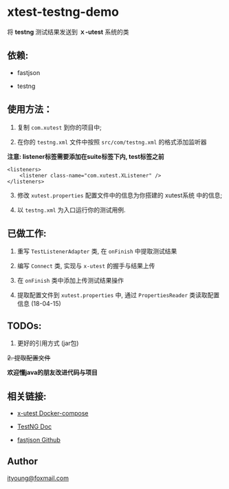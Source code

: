 # xtest-testng-demo

将 **testng** 测试结果发送到 **ｘ-utest** 系统的类

## 依赖:

- fastjson

- testng

## 使用方法：

1. 复制 `com.xutest` 到你的项目中;

2. 在你的 `testng.xml` 文件中按照 `src/com/testng.xml` 的格式添加监听器

**注意: listener标签需要添加在suite标签下内, test标签之前**

```
<listeners>
    <listener class-name="com.xutest.XListener" />
</listeners>
```

3. 修改 `xutest.properties` 配置文件中的信息为你搭建的 xutest系统 中的信息;

4. 以 `testng.xml` 为入口运行你的测试用例.

## 已做工作:

1. 重写 `TestListenerAdapter` 类, 在 `onFinish` 中提取测试结果

2. 编写 `Connect` 类, 实现与 `x-utest` 的握手与结果上传

3. 在 `onFinish` 类中添加上传测试结果操作

4. 提取配置文件到 `xutest.properties` 中, 通过 `PropertiesReader` 类读取配置信息 (18-04-15)

## TODOs:

1. 更好的引用方式 (jar包)

~~2. 提取配置文件~~

**欢迎懂java的朋友改进代码与项目**

## 相关链接:

- [x-utest Docker-compose](https://github.com/x-utest/xtest-docker-compose)

- [TestNG Doc](http://testng.org/doc/)

- [fastjson Github](https://github.com/alibaba/fastjson)

## Author

ityoung@foxmail.com
